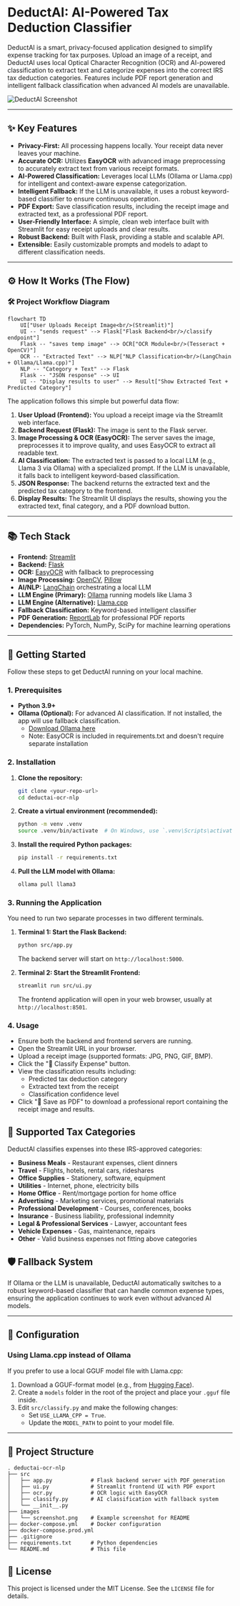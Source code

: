 # DeductAI: AI-Powered Tax Deduction Classifier

DeductAI is a smart, privacy-focused application designed to simplify expense tracking for tax purposes. Upload an image of a receipt, and DeductAI uses local Optical Character Recognition (OCR) and AI-powered classification to extract text and categorize expenses into the correct IRS tax deduction categories. Features include PDF report generation and intelligent fallback classification when advanced AI models are unavailable.

![DeductAI Screenshot](images/screenshot.png) <!-- Add a screenshot of your UI to the images folder -->

---

## ✨ Key Features

- **Privacy-First:** All processing happens locally. Your receipt data never leaves your machine.
- **Accurate OCR:** Utilizes **EasyOCR** with advanced image preprocessing to accurately extract text from various receipt formats.
- **AI-Powered Classification:** Leverages local LLMs (Ollama or Llama.cpp) for intelligent and context-aware expense categorization.
- **Intelligent Fallback:** If the LLM is unavailable, it uses a robust keyword-based classifier to ensure continuous operation.
- **PDF Export:** Save classification results, including the receipt image and extracted text, as a professional PDF report.
- **User-Friendly Interface:** A simple, clean web interface built with Streamlit for easy receipt uploads and clear results.
- **Robust Backend:** Built with Flask, providing a stable and scalable API.
- **Extensible:** Easily customizable prompts and models to adapt to different classification needs.

---

## ⚙️ How It Works (The Flow)

### 🛠️ Project Workflow Diagram

```mermaid
flowchart TD
    UI["User Uploads Receipt Image<br/>(Streamlit)"]
    UI -- "sends request" --> Flask["Flask Backend<br/>/classify endpoint"]
    Flask -- "saves temp image" --> OCR["OCR Module<br/>(Tesseract + OpenCV)"]
    OCR -- "Extracted Text" --> NLP["NLP Classification<br/>(LangChain + Ollama/Llama.cpp)"]
    NLP -- "Category + Text" --> Flask
    Flask -- "JSON response" --> UI
    UI -- "Display results to user" --> Result["Show Extracted Text + Predicted Category"]
```

The application follows this simple but powerful data flow:

1.  **User Upload (Frontend):** You upload a receipt image via the Streamlit web interface.
2.  **Backend Request (Flask):** The image is sent to the Flask server.
3.  **Image Processing & OCR (EasyOCR):** The server saves the image, preprocesses it to improve quality, and uses EasyOCR to extract all readable text.
4.  **AI Classification:** The extracted text is passed to a local LLM (e.g., Llama 3 via Ollama) with a specialized prompt. If the LLM is unavailable, it falls back to intelligent keyword-based classification.
5.  **JSON Response:** The backend returns the extracted text and the predicted tax category to the frontend.
6.  **Display Results:** The Streamlit UI displays the results, showing you the extracted text, final category, and a PDF download button.

---

## 📚 Tech Stack

- **Frontend:** [Streamlit](https://streamlit.io/)
- **Backend:** [Flask](https://flask.palletsprojects.com/)
- **OCR:** [EasyOCR](https://github.com/JaidedAI/EasyOCR) with fallback to preprocessing
- **Image Processing:** [OpenCV](https://opencv.org/), [Pillow](https://python-pillow.org/)
- **AI/NLP:** [LangChain](https://www.langchain.com/) orchestrating a local LLM
- **LLM Engine (Primary):** [Ollama](https://ollama.ai/) running models like Llama 3
- **LLM Engine (Alternative):** [Llama.cpp](https://github.com/ggerganov/llama.cpp)
- **Fallback Classification:** Keyword-based intelligent classifier
- **PDF Generation:** [ReportLab](https://pypi.org/project/reportlab/) for professional PDF reports
- **Dependencies:** PyTorch, NumPy, SciPy for machine learning operations

---

## 🚀 Getting Started

Follow these steps to get DeductAI running on your local machine.

### 1. Prerequisites

- **Python 3.9+**
- **Ollama (Optional):** For advanced AI classification. If not installed, the app will use fallback classification.
    - [Download Ollama here](https://ollama.ai/)
    - Note: EasyOCR is included in requirements.txt and doesn't require separate installation

### 2. Installation

1.  **Clone the repository:**
    ```bash
    git clone <your-repo-url>
    cd deductai-ocr-nlp
    ```

2.  **Create a virtual environment (recommended):**
    ```bash
    python -m venv .venv
    source .venv/bin/activate  # On Windows, use `.venv\Scripts\activate`
    ```

3.  **Install the required Python packages:**
    ```bash
    pip install -r requirements.txt
    ```

4.  **Pull the LLM model with Ollama:**
    ```bash
    ollama pull llama3
    ```

### 3. Running the Application

You need to run two separate processes in two different terminals.

1.  **Terminal 1: Start the Flask Backend:**
    ```bash
    python src/app.py
    ```
    The backend server will start on `http://localhost:5000`.

2.  **Terminal 2: Start the Streamlit Frontend:**
    ```bash
    streamlit run src/ui.py
    ```
    The frontend application will open in your web browser, usually at `http://localhost:8501`.

### 4. Usage

- Ensure both the backend and frontend servers are running.
- Open the Streamlit URL in your browser.
- Upload a receipt image (supported formats: JPG, PNG, GIF, BMP).
- Click the "🤖 Classify Expense" button.
- View the classification results including:
  - Predicted tax deduction category
  - Extracted text from the receipt
  - Classification confidence level
- Click "📄 Save as PDF" to download a professional report containing the receipt image and results.

## 🎯 Supported Tax Categories

DeductAI classifies expenses into these IRS-approved categories:

- **Business Meals** - Restaurant expenses, client dinners
- **Travel** - Flights, hotels, rental cars, rideshares
- **Office Supplies** - Stationery, software, equipment
- **Utilities** - Internet, phone, electricity bills
- **Home Office** - Rent/mortgage portion for home office
- **Advertising** - Marketing services, promotional materials
- **Professional Development** - Courses, conferences, books
- **Insurance** - Business liability, professional indemnity
- **Legal & Professional Services** - Lawyer, accountant fees
- **Vehicle Expenses** - Gas, maintenance, repairs
- **Other** - Valid business expenses not fitting above categories

## 🛡️ Fallback System

If Ollama or the LLM is unavailable, DeductAI automatically switches to a robust keyword-based classifier that can handle common expense types, ensuring the application continues to work even without advanced AI models.

---

## 🔧 Configuration

### Using Llama.cpp instead of Ollama

If you prefer to use a local GGUF model file with Llama.cpp:

1.  Download a GGUF-format model (e.g., from [Hugging Face](https://huggingface.co/models?sort=trending&search=gguf)).
2.  Create a `models` folder in the root of the project and place your `.gguf` file inside.
3.  Edit `src/classify.py` and make the following changes:
    - Set `USE_LLAMA_CPP = True`.
    - Update the `MODEL_PATH` to point to your model file.

---

## 📂 Project Structure

```
. deductai-ocr-nlp
├── src
│   ├── app.py            # Flask backend server with PDF generation
│   ├── ui.py             # Streamlit frontend UI with PDF export
│   ├── ocr.py            # OCR logic with EasyOCR
│   ├── classify.py       # AI classification with fallback system
│   └── __init__.py
├── images
│   └── screenshot.png    # Example screenshot for README
├── docker-compose.yml    # Docker configuration
├── docker-compose.prod.yml
├── .gitignore
├── requirements.txt      # Python dependencies
└── README.md             # This file
```

## 📄 License

This project is licensed under the MIT License. See the `LICENSE` file for details.
